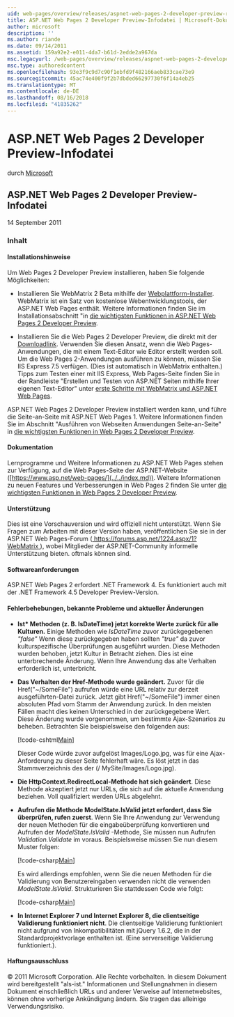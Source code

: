 ```yaml
---
uid: web-pages/overview/releases/aspnet-web-pages-2-developer-preview-readme
title: ASP.NET Web Pages 2 Developer Preview-Infodatei | Microsoft-Dokumentation
author: microsoft
description: ''
ms.author: riande
ms.date: 09/14/2011
ms.assetid: 159a92e2-e011-4da7-b61d-2edde2a967da
msc.legacyurl: /web-pages/overview/releases/aspnet-web-pages-2-developer-preview-readme
msc.type: authoredcontent
ms.openlocfilehash: 93e3f9c9d7c90f1ebfd9f482166aeb833cae73e9
ms.sourcegitcommit: 45ac74e400f9f2b7dbded66297730f6f14a4eb25
ms.translationtype: MT
ms.contentlocale: de-DE
ms.lasthandoff: 08/16/2018
ms.locfileid: "41835262"
---
```

<a name="aspnet-web-pages-2-developer-preview-readme"></a>ASP.NET Web Pages 2 Developer Preview-Infodatei
====================
durch [Microsoft](https://github.com/microsoft)

## <a name="aspnet-web-pages-2-developer-preview-readme"></a>ASP.NET Web Pages 2 Developer Preview-Infodatei

14 September 2011

### <a name="contents"></a>Inhalt

#### <a id="_Toc303701284"></a>  Installationshinweise

Um Web Pages 2 Developer Preview installieren, haben Sie folgende Möglichkeiten:

- Installieren Sie WebMatrix 2 Beta mithilfe der [Webplattform-Installer](https://go.microsoft.com/fwlink/?LinkId=226883). WebMatrix ist ein Satz von kostenlose Webentwicklungstools, der ASP.NET Web Pages enthält. Weitere Informationen finden Sie im Installationsabschnitt "in [die wichtigsten Funktionen in ASP.NET Web Pages 2 Developer Preview](https://go.microsoft.com/fwlink/?LinkID=227824).

- Installieren Sie die Web Pages 2 Developer Preview, die direkt mit der [Downloadlink](https://go.microsoft.com/fwlink/?LinkID=226335). Verwenden Sie diesen Ansatz, wenn die Web Pages-Anwendungen, die mit einem Text-Editor wie Editor erstellt werden soll. Um die Web Pages 2-Anwendungen ausführen zu können, müssen Sie IIS Express 7.5 verfügen. (Dies ist automatisch in WebMatrix enthalten.) Tipps zum Testen einer mit IIS Express, Web Pages-Seite finden Sie in der Randleiste "Erstellen und Testen von ASP.NET Seiten mithilfe Ihrer eigenen Text-Editor" unter [erste Schritte mit WebMatrix und ASP.NET Web Pages](https://go.microsoft.com/fwlink/?LinkId=202889).

ASP.NET Web Pages 2 Developer Preview installiert werden kann, und führe die Seite-an-Seite mit ASP.NET Web Pages 1. <a id="a"></a>Weitere Informationen finden Sie im Abschnitt "Ausführen von Webseiten Anwendungen Seite-an-Seite" in [die wichtigsten Funktionen in Web Pages 2 Developer Preview](https://go.microsoft.com/fwlink/?LinkID=227824).

#### <a id="_Toc303701285"></a>  Dokumentation

Lernprogramme und Weitere Informationen zu ASP.NET Web Pages stehen zur Verfügung, auf die Web Pages-Seite der ASP.NET-Website ([https://www.asp.net/web-pages/](../../index.md)). Weitere Informationen zu neuen Features und Verbesserungen in Web Pages 2 finden Sie unter [die wichtigsten Funktionen in Web Pages 2 Developer Preview](https://go.microsoft.com/fwlink/?LinkID=227824).

#### <a id="_Toc303701286"></a>  Unterstützung

<a id="_Toc209852135"></a><a id="_Toc255833657"></a> Dies ist eine Vorschauversion und wird offiziell nicht unterstützt. Wenn Sie Fragen zum Arbeiten mit dieser Version haben, veröffentlichen Sie sie in der ASP.NET Web Pages-Forum ([ https://forums.asp.net/1224.aspx/1?WebMatrix ](https://forums.asp.net/1224.aspx/1?WebMatrix) ), wobei Mitglieder der ASP.NET-Community informelle Unterstützung bieten. oftmals können sind.

#### <a id="_Toc303701287"></a>  Softwareanforderungen

ASP.NET Web Pages 2 erfordert .NET Framework 4. Es funktioniert auch mit der .NET Framework 4.5 Developer Preview-Version.

<a id="_Toc303701288"></a><a id="_Breaking_Changes"></a>

#### <a name="fixes-known-issues-and-breaking-changes"></a>Fehlerbehebungen, bekannte Probleme und aktueller Änderungen

<a id="_Toc224729061"></a><a id="_Toc238051347"></a>

- **Ist\* Methoden (z. B. IsDateTime) jetzt korrekte Werte zurück für alle Kulturen.** Einige Methoden wie *IsDateTime* zuvor zurückgegebenen *"false"* Wenn diese zurückgegeben haben sollten *"true"* da zuvor kulturspezifische Überprüfungen ausgeführt wurden. Diese Methoden wurden behoben, jetzt Kultur in Betracht ziehen. Dies ist eine unterbrechende Änderung. Wenn Ihre Anwendung das alte Verhalten erforderlich ist, unterbricht.
- **Das Verhalten der Href-Methode wurde geändert.** Zuvor für die Href("~/SomeFile") aufrufen würde eine URL relativ zur derzeit ausgeführten-Datei zurück. Jetzt gibt Href("~/SomeFile") immer einen absoluten Pfad vom Stamm der Anwendung zurück. In den meisten Fällen macht dies keinen Unterschied in der zurückgegebene Wert. Diese Änderung wurde vorgenommen, um bestimmte Ajax-Szenarios zu beheben. Betrachten Sie beispielsweise den folgenden aus: 

    [!code-cshtml[Main](aspnet-web-pages-2-developer-preview-readme/samples/sample1.cshtml)]

    Dieser Code würde zuvor aufgelöst Images/Logo.jpg, was für eine Ajax-Anforderung zu dieser Seite fehlerhaft wäre. Es löst jetzt in das Stammverzeichnis des der (/ MySite/Images/Logo.jpg).
- **Die HttpContext.RedirectLocal-Methode hat sich geändert**. Diese Methode akzeptiert jetzt nur URLs, die sich auf die aktuelle Anwendung beziehen. Voll qualifiziert werden URLs abgelehnt.
- **Aufrufen die Methode ModelState.IsValid jetzt erfordert, dass Sie überprüfen, rufen zuerst**. Wenn Sie Ihre Anwendung zur Verwendung der neuen Methoden für die eingabeüberprüfung konvertieren und Aufrufen der *ModelState.IsValid* -Methode, Sie müssen nun Aufrufen *Validation.Validate* im voraus. Beispielsweise müssen Sie nun diesem Muster folgen: 

    [!code-csharp[Main](aspnet-web-pages-2-developer-preview-readme/samples/sample2.cs)]

  Es wird allerdings empfohlen, wenn Sie die neuen Methoden für die Validierung von Benutzereingaben verwenden nicht die verwenden *ModelState.IsValid*. Strukturieren Sie stattdessen Code wie folgt: 

    [!code-csharp[Main](aspnet-web-pages-2-developer-preview-readme/samples/sample3.cs)]
- **In Internet Explorer 7 und Internet Explorer 8, die clientseitige Validierung funktioniert nicht**. Die clientseitige Validierung funktioniert nicht aufgrund von Inkompatibilitäten mit jQuery 1.6.2, die in der Standardprojektvorlage enthalten ist. (Eine serverseitige Validierung funktioniert.).

#### <a id="_Toc303701289"></a>  Haftungsausschluss

© 2011 Microsoft Corporation. Alle Rechte vorbehalten. In diesem Dokument wird bereitgestellt "als-ist." Informationen und Stellungnahmen in diesem Dokument einschließlich URLs und anderer Verweise auf Internetwebsites, können ohne vorherige Ankündigung ändern. Sie tragen das alleinige Verwendungsrisiko.
